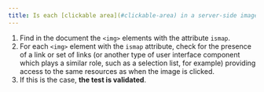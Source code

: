 ```yaml
---
title: Is each [clickable area](#clickable-area) in a server-side image map accompanied by a mechanism that can be used regardless of the pointing device used to access the same destination?
---
```


1. Find in the document the `<img>` elements with the attribute `ismap`.
2. For each `<img>` element with the `ismap` attribute, check for the presence of a link or set of links (or another type of user interface component which plays a similar role, such as a selection list, for example) providing access to the same resources as when the image is clicked.
3. If this is the case, **the test is validated**.
